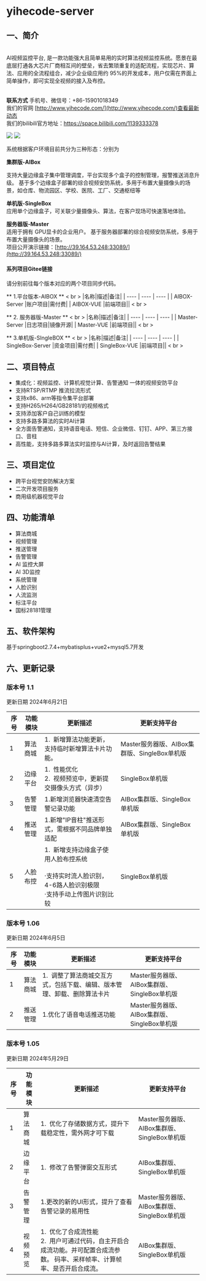 # yihecode-server


## 一、简介<br>
<br>
AI视频监控平台, 是一款功能强大且简单易用的实时算法视频监控系统。愿景在最底层打通各大芯片厂商相互间的壁垒，省去繁琐重复的适配流程，实现芯片、算法、应用的全流程组合，减少企业级应用约 95%的开发成本，用户仅需在界面上简单操作，即可实现全视频的接入及布控。<br><br>

 **联系方式** 
手机号、微信号：+86-15901018349<br>
我们的官网 [http://www.yihecode.com/](http://www.yihecode.com/)查看最新动态<br>
我们的bilibili官方地址：https://space.bilibili.com/1139333378 <br>


<img src="https://gitee.com/moo3108661550/yihecode-server/raw/master/src/main/resources/static/admin/images/%E5%BE%AE%E4%BF%A1%E5%9B%BE%E7%89%87_20240614193133.png" />

<img src="https://gitee.com/moo3108661550/yihecode-server/raw/master/src/main/resources/static/admin/images/%E5%BE%AE%E4%BF%A1%E5%9B%BE%E7%89%87_20240614193142.png" />

系统根据客户环境目前共分为三种形态：分别为<br>

**集群版-AIBox**<br>

支持大量边缘盒子集中管理调度，平台实现多个盒子的控制管理，报警推送消息升级。
基于多个边缘盒子部署的综合视频安防系统，多用于布置大量摄像头的场景，如仓库、物流园区、学校、医院、工厂、交通枢纽等<br>

**单机版-SingleBox**<br>
应用单个边缘盒子，可关联少量摄像头、算法，在客户现场可快速落地体验。<br>

**服务器版-Master**<br>
适用于拥有 GPU显卡的企业用户。
基于服务器部署的综合视频安防系统，多用于布置大量摄像头的场景。<br>
项目公开演示链接：[http://39.164.53.248:33089/](http://39.164.53.248:33089/)<br>

#### 系列项目Gitee链接<br>
请分别前往每个版本对应的两个项目同步代码。<br>

** 1.平台版本-AIBOX **
< br >
|名称|描述|备注|
| ---- | ---- | ---- |
| AIBOX-Server |账户项目|需付费|
| AIBOX-VUE |前端项目||
< br >

** 2. 服务器版-Master **
< br >
|名称|描述|备注|
| ---- | ---- | ---- |
| Master-Server |日志项目|镜像开源|
| Master-VUE |前端项目||
< br >

** 3.单机版-SIngleBOX **
< br >
|名称|描述|备注|
| ---- | ---- | ---- |
| SingleBox-Server |资金项目|需付费|
| SingleBox-VUE |前端项目||
< br >

## 二、项目特点<br>
- 集成化：视频监控、计算机视觉计算、告警通知 一体的视频安防平台<br>
- 支持RTSP/RTMP 推流拉流形式<br>
- 支持x86、arm等指令集平台部署<br>
- 支持H265/H264/GB28181/的视频格式<br>
- 支持添加客户自己训练的模型<br>
- 支持多路多算法的实时AI计算<br>
- 全方面告警通知，支持语音电话、短信、企业微信、钉钉、APP、第三方接口、音柱<br>
- 高性能，支持多路多算法实时监控与AI计算，及时返回告警结果<br>

## 三、项目定位<br>
- 跨平台视觉安防解决方案<br>
- 二次开发项目服务<br>
- 商用级机器视觉平台<br>

## 四、功能清单<br>
- 算法商城<br>
- 视频管理<br>
- 推送管理<br>
- 告警管理<br>
- AI 监控大屏<br>
- AI 3D监控<br>
- 系统管理<br>
- 人脸识别<br>
- 人流监测<br>
- 标注平台<br>
- 国标28181管理<br>


## 五、软件架构<br>
基于springboot2.7.4+mybatisplus+vue2+mysql5.7开发

## 六、更新记录<br>
### 版本号 1.1
更新日期 2024年6月21日

| 序号  | 功能模块 | 更新描述                                                               | 更新支持平台                           |
| --- | ---- | ------------------------------------------------------------------ | -------------------------------- |
| 1   | 算法商城 | 1.  新增算法功能更新，支持临时新增算法卡片功能。                                         | Master服务器版、AIBox集群版、SingleBox单机版 |
| 2   | 边缘平台 | 1.  性能优化<br>2.  视频预览中，更新提交摄像头方式（异步）                                | SingleBox单机版                     |
| 3   | 告警管理 | 1.新增浏览器快速清空告警记录功能                                                  | AIBox集群版、SingleBox单机版            |
| 4   | 推送管理 | 1.新增"IP音柱"推送形式，需根据不同品牌单独适配                                         | AIBox集群版、SingleBox单机版            |
| 5   | 人脸布控 | 1.  新增支持边缘盒子使用人脸布控系统<br><br>·支持实时流人脸识别，4-6路人脸识别极限<br>·支持手动上传图片识别比较 | SingleBox单机版                     |


### 版本号 1.06
更新日期 2024年6月5日

| 序号  | 功能模块 | 更新描述                                   | 更新支持平台                           |
| --- | ----   | -------------------------------------- | -------------------------------- |
| 1   | 算法商城 | 1.  调整了算法商城交互方式，包括下载、编辑、版本管理、卸载、删除算法卡片 | Master服务器版、AIBox集群版、SingleBox单机版 |
| 2   | 推送管理 | 1.优化了语音电话推送功能                          | Master服务器版、AIBox集群版、SingleBox单机版 |


### 版本号 1.05
更新日期 2024年5月29日

| 序号  | 功能模块 | 更新描述                                                                   | 更新支持平台                           |
| --- | ---- | ---------------------------------------------------------------------- | -------------------------------- |
| 1   | 算法商城 | 1.  优化了存储数据方式，提升下载稳定性，需外网才可下载                            | Master服务器版、AIBox集群版、SingleBox单机版 |
| 2   | 边缘平台 | 1.  修改了告警弹窗交互形式                                                  | AIBox集群版、SingleBox单机版            |
| 3   | 告警管理 | 1.更改的新的UI形式，提升了查看告警记录的易用性                                    | Master服务器版、AIBox集群版、SingleBox单机版 |
| 4   | 视频预览 | 1.  优化了合成流性能<br>2.  用户可通过代码，自主开启合成流功能。并可配置合成流参数。 码率、采样帧率、计算帧率、是否开启合成流。 | AIBox集群版、SingleBox单机版            |
